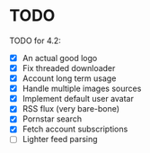 # TODO

TODO for 4.2:
- [x] An actual good logo
- [x] Fix threaded downloader
- [x] Account long term usage
- [x] Handle multiple images sources
- [x] Implement default user avatar
- [x] RSS flux (very bare-bone)
- [x] Pornstar search
- [x] Fetch account subscriptions
- [ ] Lighter feed parsing
